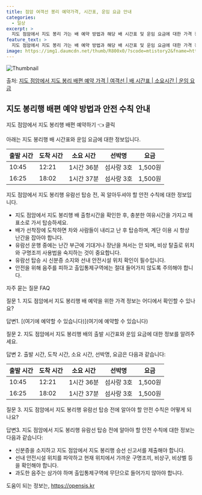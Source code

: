 ```yaml
---
title: 점암 여객선 봉리 예약가격, 시간표, 운임 요금 안내
categories:
  - 일상
excerpt: >
  지도 점암에서 지도 봉리 가는 배 예약 방법과 해당 배 시간표 및 운임 요금에 대한 가격 정보를 안내 드리겠습니다. 안전하고 재밋는 지도 봉리행 여행을 위해 아래 정보 참고하시기 바랍니다. 지도 봉리행 배편 예약하기 👈 클릭지도 점암에서 지도 봉리행 배 시간표출발 시간도착 시간소요 시간선박명요금10:4512:211시간 36분섬사랑 3호1,500원16:2518:021시간 37분섬사랑 3호1,500원지도 봉리행 배편 예약하기 👈 클릭지도 점암에서 지도 봉리행 여객선 탑승 시 이용수칙지도 점암에서 지도 봉리행 배 출항시간을 확인한 후, 충분한 여유시간을 가지고 매표소로 가서 탑승해야 합니다. 핵심 포인트: 미리 매표소로 가서 충분한 여유시간을 가지고 선박에 탑승하세요. 배가 선착장에 도착하면 차와 사람들이 내..
feature_text: >
  지도 점암에서 지도 봉리 가는 배 예약 방법과 해당 배 시간표 및 운임 요금에 대한 가격 정보를 안내 드리겠습니다. 안전하고 재밋는 지도 봉리행 여행을 위해 아래 정보 참고하시기 바랍니다. 지도 봉리행 배편 예약하기 👈 클릭지도 점암에서 지도 봉리행 배 시간표출발 시간도착 시간소요 시간선박명요금10:4512:211시간 36분섬사랑 3호1,500원16:2518:021시간 37분섬사랑 3호1,500원지도 봉리행 배편 예약하기 👈 클릭지도 점암에서 지도 봉리행 여객선 탑승 시 이용수칙지도 점암에서 지도 봉리행 배 출항시간을 확인한 후, 충분한 여유시간을 가지고 매표소로 가서 탑승해야 합니다. 핵심 포인트: 미리 매표소로 가서 충분한 여유시간을 가지고 선박에 탑승하세요. 배가 선착장에 도착하면 차와 사람들이 내..
image: https://img1.daumcdn.net/thumb/R800x0/?scode=mtistory2&fname=https%3A%2F%2Fblog.kakaocdn.net%2Fdn%2FbxZDRZ%2FbtsHDJnRFqX%2FEQ7KIbDwzVMj4AucT6oi9K%2Fimg.webp
---
```


![Thumbnail](https://img1.daumcdn.net/thumb/R800x0/?scode=mtistory2&fname=https%3A%2F%2Fblog.kakaocdn.net%2Fdn%2FbxZDRZ%2FbtsHDJnRFqX%2FEQ7KIbDwzVMj4AucT6oi9K%2Fimg.webp)

<p>출처: <a href="https://opensis.kr/entry/%EC%A7%80%EB%8F%84-%EC%A0%90%EC%95%94%EC%97%90%EC%84%9C-%EC%A7%80%EB%8F%84-%EB%B4%89%EB%A6%AC-%EB%B0%B0%ED%8E%B8-%EC%98%88%EC%95%BD-%EA%B0%80%EA%B2%A9-%EC%97%AC%EA%B0%9D%EC%84%A0-%EB%B0%B0-%EC%8B%9C%EA%B0%84%ED%91%9C-%EC%86%8C%EC%9A%94%EC%8B%9C%EA%B0%84-%EC%9A%B4%EC%9E%84-%EC%9A%94%EA%B8%88" rel="dofollow">지도 점암에서 지도 봉리 배편 예약 가격 | 여객선 | 배 시간표 | 소요시간 | 운임 요금</a> </p>

## 지도 봉리행 배편 예약 방법과 안전 수칙 안내

지도 점암에서 지도 봉리행 배편 예약하기 👈 클릭

아래는 지도 봉리행 배 시간표와 운임 요금에 대한 정보입니다.

**출발 시간** | **도착 시간** | **소요 시간** | **선박명** | **요금**  
---|---|---|---|---  
10:45 | 12:21 | 1시간 36분 | 섬사랑 3호 | 1,500원  
16:25 | 18:02 | 1시간 37분 | 섬사랑 3호 | 1,500원  
  
지도 점암에서 지도 봉리행 유람선 탑승 전, 꼭 알아두셔야 할 안전 수칙에 대한 정보입니다.

  * 지도 점암에서 지도 봉리행 배 출항시간을 확인한 후, 충분한 여유시간을 가지고 매표소로 가서 탑승하세요.
  * 배가 선착장에 도착하면 차와 사람들이 내리고 난 후 탑승하며, 계단 이용 시 항상 난간을 잡아야 합니다.
  * 유람선 운행 중에는 난간 부근에 기대거나 장난을 쳐서는 안 되며, 비상 탈출로 위치와 구명조끼 사용법을 숙지하는 것이 중요합니다.
  * 유람선 탑승 시 신분증 소지와 선내 안전시설 위치 확인이 필수입니다.
  * 안전을 위해 음주를 피하고 출입통제구역에는 절대 들어가지 않도록 주의해야 합니다.

자주 묻는 질문 FAQ



질문 1. 지도 점암에서 지도 봉리행 배 예약을 위한 가격 정보는 어디에서 확인할 수 있나요?

답변1. [(여기에 예약할 수 있습니다)](여기에 예약할 수 있습니다)

질문 2. 지도 점암에서 지도 봉리행 배의 출발 시간표와 운임 요금에 대한 정보를 알려주세요.

답변 2. 출발 시간, 도착 시간, 소요 시간, 선박명, 요금은 다음과 같습니다:

**출발 시간** | **도착 시간** | **소요 시간** | **선박명** | **요금**  
---|---|---|---|---  
10:45 | 12:21 | 1시간 36분 | 섬사랑 3호 | 1,500원  
16:25 | 18:02 | 1시간 37분 | 섬사랑 3호 | 1,500원  
  
질문 3. 지도 점암에서 지도 봉리행 유람선 탑승 전에 알아야 할 안전 수칙은 어떻게 되나요?

답변3. 지도 점암에서 지도 봉리행 유람선 탑승 전에 알아야 할 안전 수칙에 대한 정보는 다음과 같습니다:

  * 신분증을 소지하고 지도 점암에서 지도 봉리행 승선 신고서를 제출해야 합니다.
  * 선내 안전시설 위치를 파악하고 현재 위치에서 가까운 구명조끼, 비상구, 비상벨 등을 확인해야 합니다.
  * 과도한 음주는 삼가야 하며 출입통제구역에 무단으로 들어가지 않아야 합니다.



 

도움이 되는 정보는, <a href="https://opensis.kr" rel="dofollow">https://opensis.kr</a>


